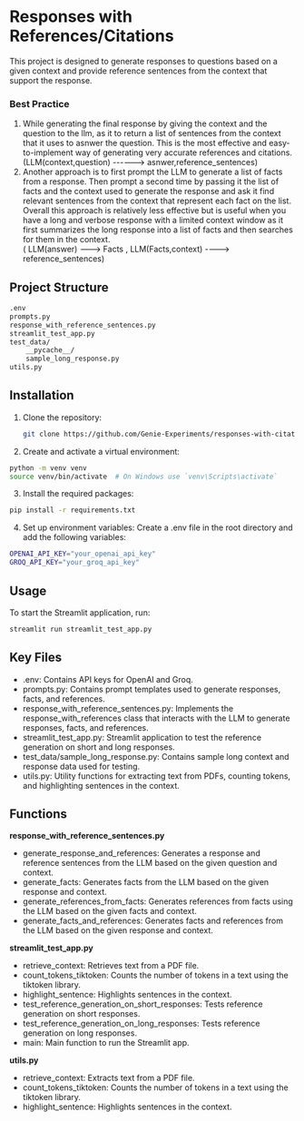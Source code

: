 # Responses with References/Citations

This project is designed to generate responses to questions based on a given context and provide reference sentences from the context that support the response.

### Best Practice
1) While generating the final response by giving the context and the question to the llm, as it to return a list of sentences from the context that it uses to asnwer the question. This is the most effective and easy-to-implement way of generating very accurate references and citations. (LLM(context,question) ------> asnwer,reference_sentences)
2) Another approach is to first prompt the LLM to generate a list of facts from a response. Then prompt a second time by passing it the list of facts and the context used to generate the response and ask it find relevant sentences from the context that represent each fact on the list. Overall this approach is relatively less effective but is useful when you have a long and verbose response with a limited context window as it first summarizes the long response into a list of facts and then searches for them in the context.<br/>( LLM(answer) ---> Facts , LLM(Facts,context) ----> reference_sentences)

## Project Structure
```bash
.env
prompts.py
response_with_reference_sentences.py
streamlit_test_app.py
test_data/
    __pycache__/
    sample_long_response.py
utils.py
```

## Installation

1. Clone the repository:
   ```bash
   git clone https://github.com/Genie-Experiments/responses-with-citations.git

2. Create and activate a virtual environment:
  ```bash
  python -m venv venv
  source venv/bin/activate  # On Windows use `venv\Scripts\activate`
  ```

3. Install the required packages:
  ```bash
  pip install -r requirements.txt
```

4. Set up environment variables:
  Create a .env file in the root directory and add the following variables:
  ```bash
  OPENAI_API_KEY="your_openai_api_key"
  GROQ_API_KEY="your_groq_api_key"
  ```
## Usage
To start the Streamlit application, run:
  ```bash
  streamlit run streamlit_test_app.py
  ```

## Key Files
  - .env: Contains API keys for OpenAI and Groq.
  - prompts.py: Contains prompt templates used to generate responses, facts, and references.
  - response_with_reference_sentences.py: Implements the response_with_references class that interacts with the LLM to generate responses, facts, and references.
  - streamlit_test_app.py: Streamlit application to test the reference generation on short and long responses.
  - test_data/sample_long_response.py: Contains sample long context and response data used for testing.
  - utils.py: Utility functions for extracting text from PDFs, counting tokens, and highlighting sentences in the context.

## Functions

  **response_with_reference_sentences.py**
  
  - generate_response_and_references: Generates a response and reference sentences from the LLM based on the given question and context.
  - generate_facts: Generates facts from the LLM based on the given response and context.
  - generate_references_from_facts: Generates references from facts using the LLM based on the given facts and context.
  - generate_facts_and_references: Generates facts and references from the LLM based on the given response and context.

**streamlit_test_app.py**
  - retrieve_context: Retrieves text from a PDF file.
  - count_tokens_tiktoken: Counts the number of tokens in a text using the tiktoken library.
  - highlight_sentence: Highlights sentences in the context.
  - test_reference_generation_on_short_responses: Tests reference generation on short responses.
  - test_reference_generation_on_long_responses: Tests reference generation on long responses.
  - main: Main function to run the Streamlit app.

**utils.py**
  - retrieve_context: Extracts text from a PDF file.
  - count_tokens_tiktoken: Counts the number of tokens in a text using the tiktoken library.
  - highlight_sentence: Highlights sentences in the context.
